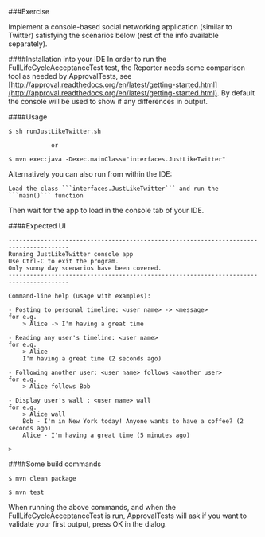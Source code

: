###Exercise

Implement a console-based social networking application (similar to Twitter) satisfying the scenarios below 
(rest of the info available separately).

####Installation into your IDE
In order to run the FullLifeCycleAcceptanceTest test, the Reporter needs some comparison tool as needed by ApprovalTests, 
see [http://approval.readthedocs.org/en/latest/getting-started.html](http://approval.readthedocs.org/en/latest/getting-started.html).
By default the console will be used to show if any differences in output.

####Usage

    $ sh runJustLikeTwitter.sh

                or

    $ mvn exec:java -Dexec.mainClass="interfaces.JustLikeTwitter"


Alternatively you can also run from within the IDE:
    
    Load the class ```interfaces.JustLikeTwitter``` and run the ```main()``` function

Then wait for the app to load in the console tab of your IDE.

####Expected UI

    ---------------------------------------------------------------------------------------
    Running JustLikeTwitter console app
    Use Ctrl-C to exit the program.
    Only sunny day scenarios have been covered.
    ---------------------------------------------------------------------------------------

    Command-line help (usage with examples):

    - Posting to personal timeline: <user name> -> <message>
    for e.g.
        > Alice -> I'm having a great time

    - Reading any user's timeline: <user name>
    for e.g.
        > Alice
        I'm having a great time (2 seconds ago)

    - Following another user: <user name> follows <another user>
    for e.g.
        > Alice follows Bob

    - Display user's wall : <user name> wall
    for e.g.
        > Alice wall
        Bob - I'm in New York today! Anyone wants to have a coffee? (2 seconds ago)
        Alice - I'm having a great time (5 minutes ago)

    >
    
####Some build commands

    $ mvn clean package

    $ mvn test
    
When running the above commands, and when the FullLifeCycleAcceptanceTest is run, ApprovalTests will ask if you want to 
validate your first output, press OK in the dialog. 